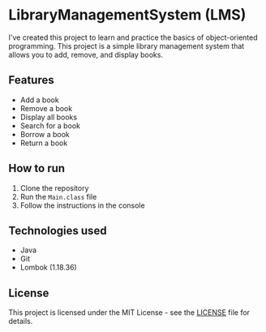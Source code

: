 # LibraryManagementSystem (LMS)

I've created this project to learn and practice the basics of object-oriented programming. This project is a simple library management system that allows you to add, remove, and display books.

## Features

- Add a book
- Remove a book
- Display all books
- Search for a book
- Borrow a book
- Return a book

## How to run

1. Clone the repository
2. Run the `Main.class` file
3. Follow the instructions in the console

## Technologies used

- Java
- Git
- Lombok (1.18.36)

## License

This project is licensed under the MIT License - see the [LICENSE](LICENSE.md) file for details.